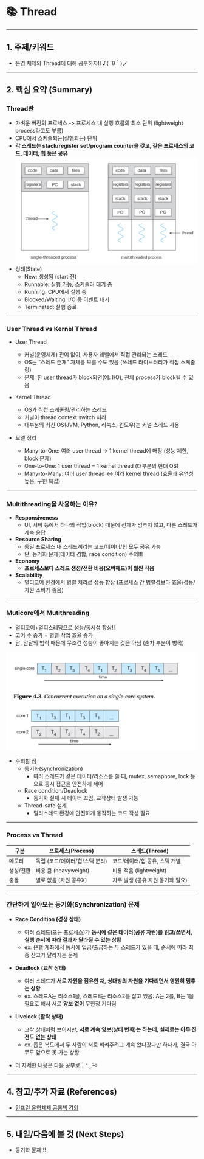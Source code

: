 # 📚 Thread

---

## 1. 주제/키워드
- 운영 체제의 Thread에 대해 공부하자!! ♪( ´θ｀)ノ

---

## 2. 핵심 요약 (Summary)
### Thread란
- 가벼운 버전의 프로세스 -> 프로세스 내 실행 흐름의 최소 단위 (lightweight process라고도 부름)
- CPU에서 스케줄되는(실행되는) 단위
- **각 스레드는 stack/register set/program counter을 갖고, 같은 프로세스의 코드, 데이터, 힙 등은 공유**
    <img src="image/thread/1.png" alt="설명" width="500"/>
- 싱태(State)
  - New: 생성됨 (start 전)
  - Runnable: 실행 가능, 스케줄러 대기 중
  - Running: CPU에서 실행 중
  - Blocked/Waiting: I/O 등 이벤트 대기
  - Terminated: 실행 종료

---

### User Thread vs Kernel Thread
- User Thread
  - 커널(운영체제) 관여 없이, 사용자 레벨에서 직접 관리되는 스레드
  - OS는 “스레드 존재” 자체를 모를 수도 있음 (쓰레드 라이브러리가 직접 스케줄링)
  - 문제: 한 user thread가 block되면(예: I/O), 전체 process가 block될 수 있음

- Kernel Thread
  - OS가 직접 스케줄링/관리하는 스레드
  - 커널이 thread context switch 처리
  - 대부분의 최신 OS(JVM, Python, 리눅스, 윈도우)는 커널 스레드 사용

- 모델 정리
  - Many-to-One: 여러 user thread -> 1 kernel thread에 매핑 (성능 제한, block 문제)
  - One-to-One: 1 user thread = 1 kernel thread (대부분의 현대 OS)
  - Many-to-Many: 여러 user thread <-> 여러 kernel thread (효율과 유연성 높음, 구현 복잡)

---

### Multithreading을 사용하는 이유?
- **Responsiveness**
  - UI, 서버 등에서 하나의 작업(block) 때문에 전체가 멈추지 않고, 다른 스레드가 계속 응답
- **Resource Sharing**
  - 동일 프로세스 내 스레드끼리는 코드/데이터/힙 모두 공유 가능
  - 단, 동기화 문제(데이터 경합, race condition) 주의!!!
- **Economy**
  - **프로세스보다 스레드 생성/전환 비용(오버헤드)이 훨씬 작음**
- **Scalability**
  - 멀티코어 환경에서 병렬 처리로 성능 향상 (프로세스 간 병렬성보다 효율/성능/자원 소비가 좋음)

---

### Muticore에서 Mutithreading
- 멀티코어+멀티스레딩으로 성능/동시성 향상!!
- 코어 수 증가 = 병렬 작업 효율 증가
- 단, 암달의 법칙 때문에 무조건 성능이 좋아지는 것은 아님 (순차 부분이 병목)
<img src="image/thread/2.png" alt="설명" width="500"/>

- 주의할 점
  - 동기화(synchronization)
    - 여러 스레드가 같은 데이터/리소스를 쓸 때, mutex, semaphore, lock 등으로 동시 접근을 안전하게 제어
  - Race condition/Deadlock
    - 동기화 실패 시 데이터 꼬임, 교착상태 발생 가능
  - Thread-safe 설계
    - 멀티스레드 환경에 안전하게 동작하는 코드 작성 필요

---

### Process vs Thread
| 구분    | 프로세스(Process)       | 스레드(Thread)          |
| ----- | ------------------- | -------------------- |
| 메모리   | 독립 (코드/데이터/힙/스택 분리) | 코드/데이터/힙 공유, 스택 개별   |
| 생성/전환 | 비용 큼 (heavyweight)  | 비용 적음 (lightweight)  |
| 충돌    | 별로 없음 (자원 공유X)      | 자주 발생 (공유 자원 동기화 필요) |

---

### 간단하게 알아보는 동기화(Synchronization) 문제

- **Race Condition (경쟁 상태)**
  - 여러 스레드(또는 프로세스)가 **동시에 같은 데이터(공유 자원)를 읽고/쓰면서, 실행 순서에 따라 결과가 달라질 수 있는 상황**
  - ex. 은행 계좌에서 동시에 입금/출금하는 두 스레드가 있을 때, 순서에 따라 최종 잔고가 달라지는 문제

- **Deadlock (교착 상태)**
  - 여러 스레드가 **서로 자원을 점유한 채, 상대방의 자원을 기다리면서 영원히 멈추는 상황**
  - ex. 스레드A는 리소스1을, 스레드B는 리소스2를 잡고 있음. A는 2를, B는 1을 필요로 해서 서로 **양보 없이** 무한정 기다림

- **Livelock (활락 상태)**
  - 교착 상태처럼 보이지만, **서로 계속 양보(상태 변화)는 하는데, 실제로는 아무 진전도 없는 상태**
  - ex. 좁은 복도에서 두 사람이 서로 비켜주려고 계속 왔다갔다만 하다가, 결국 아무도 앞으로 못 가는 상황

- 더 자세한 내용은 다음 공부로... ❛‿˂̵✧

---

## 4. 참고/추가 자료 (References)
- [인프런 운영체제 공룡책 강의](https://www.inflearn.com/course/%EC%9A%B4%EC%98%81%EC%B2%B4%EC%A0%9C-%EA%B3%B5%EB%A3%A1%EC%B1%85-%EC%A0%84%EA%B3%B5%EA%B0%95%EC%9D%98)

---

## 5. 내일/다음에 볼 것 (Next Steps)
- 동기화 문제!!!

